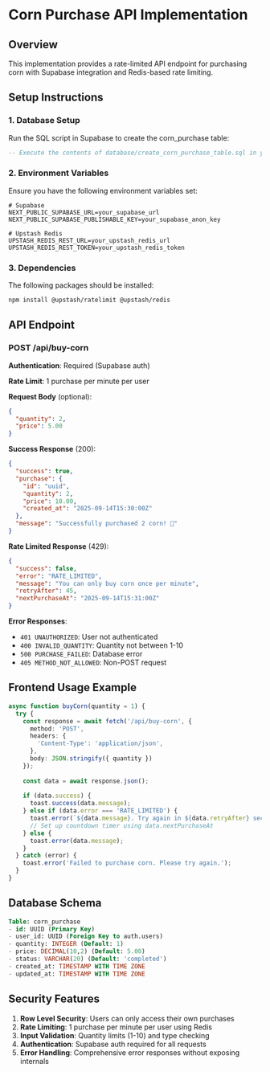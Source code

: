 # Corn Purchase API Implementation

## Overview
This implementation provides a rate-limited API endpoint for purchasing corn with Supabase integration and Redis-based rate limiting.

## Setup Instructions

### 1. Database Setup
Run the SQL script in Supabase to create the corn_purchase table:
```sql
-- Execute the contents of database/create_corn_purchase_table.sql in your Supabase SQL editor
```

### 2. Environment Variables
Ensure you have the following environment variables set:
```env
# Supabase
NEXT_PUBLIC_SUPABASE_URL=your_supabase_url
NEXT_PUBLIC_SUPABASE_PUBLISHABLE_KEY=your_supabase_anon_key

# Upstash Redis
UPSTASH_REDIS_REST_URL=your_upstash_redis_url
UPSTASH_REDIS_REST_TOKEN=your_upstash_redis_token
```

### 3. Dependencies
The following packages should be installed:
```bash
npm install @upstash/ratelimit @upstash/redis
```

## API Endpoint

### POST /api/buy-corn

**Authentication**: Required (Supabase auth)

**Rate Limit**: 1 purchase per minute per user

**Request Body** (optional):
```json
{
  "quantity": 2,
  "price": 5.00
}
```

**Success Response** (200):
```json
{
  "success": true,
  "purchase": {
    "id": "uuid",
    "quantity": 2,
    "price": 10.00,
    "created_at": "2025-09-14T15:30:00Z"
  },
  "message": "Successfully purchased 2 corn! 🌽"
}
```

**Rate Limited Response** (429):
```json
{
  "success": false,
  "error": "RATE_LIMITED",
  "message": "You can only buy corn once per minute",
  "retryAfter": 45,
  "nextPurchaseAt": "2025-09-14T15:31:00Z"
}
```

**Error Responses**:
- `401 UNAUTHORIZED`: User not authenticated
- `400 INVALID_QUANTITY`: Quantity not between 1-10
- `500 PURCHASE_FAILED`: Database error
- `405 METHOD_NOT_ALLOWED`: Non-POST request

## Frontend Usage Example

```typescript
async function buyCorn(quantity = 1) {
  try {
    const response = await fetch('/api/buy-corn', {
      method: 'POST',
      headers: {
        'Content-Type': 'application/json',
      },
      body: JSON.stringify({ quantity })
    });
    
    const data = await response.json();
    
    if (data.success) {
      toast.success(data.message);
    } else if (data.error === 'RATE_LIMITED') {
      toast.error(`${data.message}. Try again in ${data.retryAfter} seconds.`);
      // Set up countdown timer using data.nextPurchaseAt
    } else {
      toast.error(data.message);
    }
  } catch (error) {
    toast.error('Failed to purchase corn. Please try again.');
  }
}
```

## Database Schema

```sql
Table: corn_purchase
- id: UUID (Primary Key)
- user_id: UUID (Foreign Key to auth.users)
- quantity: INTEGER (Default: 1)
- price: DECIMAL(10,2) (Default: 5.00)
- status: VARCHAR(20) (Default: 'completed')
- created_at: TIMESTAMP WITH TIME ZONE
- updated_at: TIMESTAMP WITH TIME ZONE
```

## Security Features

1. **Row Level Security**: Users can only access their own purchases
2. **Rate Limiting**: 1 purchase per minute per user using Redis
3. **Input Validation**: Quantity limits (1-10) and type checking
4. **Authentication**: Supabase auth required for all requests
5. **Error Handling**: Comprehensive error responses without exposing internals